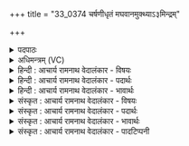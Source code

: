 +++
title = "33_0374 चर्षणीधृतं मघवानमुक्थ्याऽ३मिन्द्रम्"

+++
<details><summary>पदपाठः</summary>

च꣣र्षणीधृ꣡त꣢म्। च꣣र्षणि। धृ꣡त꣢꣯म्। म꣣घ꣡वा꣢नम्। उ꣣क्थ्य꣢꣯म्। इ꣡न्द्र꣢꣯म्। गि꣡रः꣢꣯। बृ꣣हतीः꣢। अ꣣भि꣢। अ꣣नूषत। वावृधान꣢म्। पु꣣रुहूत꣢म्। पु꣣रु। हूत꣢म्। सु꣣वृक्ति꣡भिः꣢। सु꣣। वृक्ति꣡भिः꣢। अ꣡म꣢꣯र्त्यम्। अ। म꣣र्त्यम्। ज꣡र꣢꣯माणम्। दि꣣वे꣡दि꣢वे। दि꣣वे꣢। दि꣣वे। ३७४।
</details>

<details><summary>अधिमन्त्रम् (VC)</summary>

- इन्द्रः
- विश्वामित्रो गाथिनः
- जगती
- निषादः
- ऐन्द्रं काण्डम्
</details>

<details><summary>हिन्दी : आचार्य रामनाथ वेदालंकार - विषयः</summary>

अगले मन्त्र में यह विषय है कि वह जगदीश्वर और राजा कैसा है, जिसकी हम स्तुति करें।
</details>

<details><summary>हिन्दी : आचार्य रामनाथ वेदालंकार - पदार्थः</summary>

पदार्थान्वयभाषाः -  (चर्षणीधृतम्) मनुष्यों के धारणकर्ता, (मघवानम्) प्रशस्त ऐश्वर्यों के स्वामी, (उक्थ्यम्) प्रशंसनीय, (सुवृक्तिभिः) शुभ क्रियाओं से (वावृधानम्) वृद्ध, (पुरुहूतम्) बहुतों से पुकारे गये, (अमर्त्यम्) अमर कीर्तिवाले, (दिवेदिवे) प्रतिदिन (जरमाणम्) सत्कर्मकर्ताओं की प्रंशसा करनेवाले अथवा सत्कर्मों का उपदेश करनेवाले (इन्द्रम्) परमेश्वर वा राजा को (बृहतीः) महान् (गिरः) वेदवाणियाँ अथवा मेरी अपनी वाणियाँ (अभ्यनूषत) स्तुति अथवा प्रशंसा का विषय बनाती हैं ॥५॥ इस मन्त्र में अर्थश्लेष अलङ्कार है, विशेषणों के साभिप्राय होने से परिकर भी है ॥५॥
</details>

<details><summary>हिन्दी : आचार्य रामनाथ वेदालंकार - भावार्थः</summary>

भावार्थभाषाः -  जैसे सब मनुष्यों का धारणकर्ता, शुभकर्मा, अमरकीर्ति, सत्कर्मों का उपदेष्टा परमेश्वर सबसे स्तुति किया जाता है, वैसे ही उन गुणों से युक्त राजा भी प्रजाओं की प्रशंसा का पात्र बनता है ॥५॥
</details>

<details><summary>संस्कृत : आचार्य रामनाथ वेदालंकार - विषयः</summary>

अथ कीदृशः स जगदीश्वरो राजा वा यं वयं स्तुवीमहीत्याह।
</details>

<details><summary>संस्कृत : आचार्य रामनाथ वेदालंकार - पदार्थः</summary>

पदार्थान्वयभाषाः -  (चर्षणीधृतम्) मनुष्याणां धर्त्तारम्, (मघवानम्) प्रशस्तैश्वर्यम्, (उक्थ्यम्) वक्तव्यप्रशंसम्, (सुवृक्तभिः२) शोभनाभिः क्रियाभिः, (वावृधानम्) वृद्धम्। वृधधातोर्लिटः कानच्। (पुरुहूतम्) बहुभिः आहूतम्, (अमर्त्यम्) अमरकीर्तिम्, (दिवेदिवे) दिने दिने (जरमाणम्) सत्कर्मकारिणो जनान् प्रशंसन्तम्। जरते स्तुतिकर्मा, जरिता इत्यस्य स्तोतृवाचिषु पाठात् निघं० ३।१६। यद्वा सत्कर्माणि उपदिशन्तम्। जरते गृणाति। निरु० ४।२३। (इन्द्रम्) परमेश्वरं राजानं वा (बृहतीः) बृहत्यः (गिरः) वेदवाचः यद्वा मदीया वाचः (अभ्यनूषत) अभि स्तुवन्ति ॥५॥३ अत्र अर्थश्लेषोऽलङ्कारः, विशेषणानां साभिप्रायत्वात् परिकरालङ्कारोऽपि ॥५॥
</details>

<details><summary>संस्कृत : आचार्य रामनाथ वेदालंकार - भावार्थः</summary>

भावार्थभाषाः -  यथा सर्वेषां मानवानां धर्ता शोभनकर्माऽमरकीर्तिः सत्कर्मोपदेष्टा परमेश्वरः सर्वैः स्तूयते तथैव तादृशगुणविशिष्टो नृपतिरपि प्रजानां प्रशंसापात्रं जायते ॥५॥
</details>

<details><summary>संस्कृत : आचार्य रामनाथ वेदालंकार - पादटिप्पनी</summary>

टिप्पणी:   १. ऋ० ३।५१।१। २. सुष्ठु शोभना वृक्तयो दुःखवर्जनानि यासु क्रियासु ताभिः—इति ऋ० १।५२।१ भाष्ये द०। सुवृक्तिभिः सुप्रवृत्ताभिः शोभनाभिः स्तुतिभिः—इति यास्कः (निरु० २।२४)। ३. ऋग्भाष्ये दयानन्दर्षिर्मन्त्रमेतं राजविषये व्याख्यातवान्।
</details>